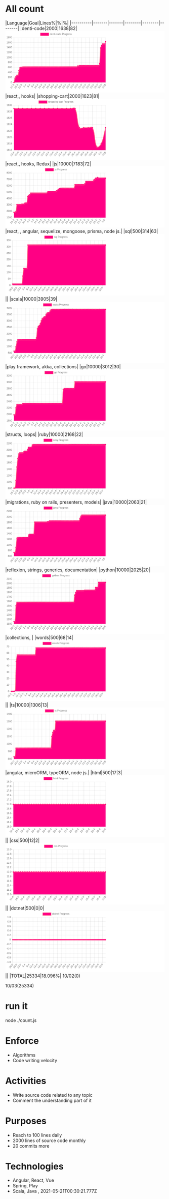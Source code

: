 # All count
|Language|Goal|Lines%|%|%|
|----------|-------|-------|--------|--------|--------|
|denti-code|2000|1638|82|![denti-code](https://raw.githubusercontent.com/kapit4n/l-10000-dev/master/denti-code.png)|react,, hooks|
|shopping-cart|2000|1623|81|![shopping-cart](https://raw.githubusercontent.com/kapit4n/l-10000-dev/master/shopping-cart.png)|react,, hooks, Redux|
|js|10000|7183|72|![js](https://raw.githubusercontent.com/kapit4n/l-10000-dev/master/js.png)|react, , angular, sequelize, mongoose, prisma, node js.|
|sql|500|314|63|![sql](https://raw.githubusercontent.com/kapit4n/l-10000-dev/master/sql.png)||
|scala|10000|3905|39|![scala](https://raw.githubusercontent.com/kapit4n/l-10000-dev/master/scala.png)|play framework, akka, collections|
|go|10000|3012|30|![go](https://raw.githubusercontent.com/kapit4n/l-10000-dev/master/go.png)|structs, loops|
|ruby|10000|2168|22|![ruby](https://raw.githubusercontent.com/kapit4n/l-10000-dev/master/ruby.png)|migrations, ruby on rails, presenters, models|
|java|10000|2063|21|![java](https://raw.githubusercontent.com/kapit4n/l-10000-dev/master/java.png)|reflexion, strings, generics, documentation|
|python|10000|2025|20|![python](https://raw.githubusercontent.com/kapit4n/l-10000-dev/master/python.png)|collections, |
|words|500|68|14|![words](https://raw.githubusercontent.com/kapit4n/l-10000-dev/master/words.png)||
|ts|10000|1306|13|![ts](https://raw.githubusercontent.com/kapit4n/l-10000-dev/master/ts.png)|angular, microORM, typeORM, node js.|
|html|500|17|3|![html](https://raw.githubusercontent.com/kapit4n/l-10000-dev/master/html.png)||
|css|500|12|2|![css](https://raw.githubusercontent.com/kapit4n/l-10000-dev/master/css.png)||
|dotnet|500|0|0|![dotnet](https://raw.githubusercontent.com/kapit4n/l-10000-dev/master/dotnet.png)||
|TOTAL|25334|18.096%|
10/02(0)

10/03(25334)


# run it
node ./count.js
    
# Enforce
* Algorithms
* Code writing velocity

# Activities
* Write source code related to any topic
* Comment the understanding part of it
    
# Purposes
* Reach to 100 lines daily
* 2000 lines of source code monthly
* 20 commits more

# Technologies
* Angular, React, Vue
* Spring, Play
* Scala, Java
, 2021-05-21T00:30:21.777Z
